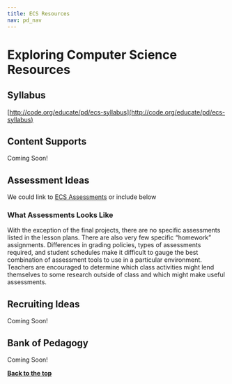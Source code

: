 ```yaml
---
title: ECS Resources
nav: pd_nav
---
```

<a id="top"></a>

# Exploring Computer Science Resources

## Syllabus
[http://code.org/educate/pd/ecs-syllabus](http://code.org/educate/pd/ecs-syllabus)

## Content Supports

Coming Soon! 

## Assessment Ideas

We could link to [ECS Assessments](/educate/pd/ecs-assessments) or include below

### What Assessments Looks Like
With the exception of the final projects, there are no specific assessments listed in the lesson plans.  There are also very few specific “homework” assignments.  Differences in grading policies, types of assessments required, and student schedules make it difficult to gauge the best combination of assessment tools to use in a particular environment.  Teachers are encouraged to determine which class activities might lend themselves to some research outside of class and which might make useful assessments.

## Recruiting Ideas

Coming Soon!

## Bank of Pedagogy

Coming Soon! 


[**Back to the top**](#top)